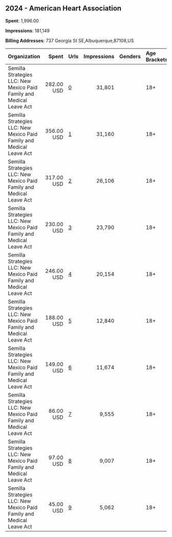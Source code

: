 ## 2024 - American Heart Association 
**Spent**: 1,996.00

**Impressions**: 181,149

**Billing Addresses**: 737 Georgia St SE,Albuquerque,87108,US

|Organization|Spent|Urls|Impressions|Genders|Age Brackets|Country Codes|
|:---|---:|:---|---:|:---|:---|:---|
|Semilla Strategies LLC: New Mexico Paid Family and Medical Leave Act|282.00 USD|[0](https://www.snap.com/political-ads/asset/518e8289d9e78ecd134aca3b7c5cb62ffd5ddaf77717c8ddfb64afd7836dba43?mediaType=mp4)|31,801||18+|united states|
|Semilla Strategies LLC: New Mexico Paid Family and Medical Leave Act|356.00 USD|[1](https://www.snap.com/political-ads/asset/4ab8bea81a824403d717314919a01eac13a0f5258b2246c6dc1af5808e2b40ff?mediaType=mp4)|31,160||18+|united states|
|Semilla Strategies LLC: New Mexico Paid Family and Medical Leave Act|317.00 USD|[2](https://www.snap.com/political-ads/asset/aadef8d03d7b77bdeec5c76567285f06f5166427e9e896ccd381da940f486ab4?mediaType=mp4)|26,106||18+|united states|
|Semilla Strategies LLC: New Mexico Paid Family and Medical Leave Act|230.00 USD|[3](https://www.snap.com/political-ads/asset/800341edd69fb97797a2131c56a1a8bc9ce718b91e3eb673cae1b9060dfd8bd6?mediaType=mp4)|23,790||18+|united states|
|Semilla Strategies LLC: New Mexico Paid Family and Medical Leave Act|246.00 USD|[4](https://www.snap.com/political-ads/asset/7b6e6265532672e514d0c701d2aafed65593e2cf889c751cba3fd77f2ce4d76e?mediaType=mp4)|20,154||18+|united states|
|Semilla Strategies LLC: New Mexico Paid Family and Medical Leave Act|188.00 USD|[5](https://www.snap.com/political-ads/asset/629535d8051b155ccbdccaa2c71070d1de5b16c51757e8ef3712599f56abb416?mediaType=mp4)|12,840||18+|united states|
|Semilla Strategies LLC: New Mexico Paid Family and Medical Leave Act|149.00 USD|[6](https://www.snap.com/political-ads/asset/09a677f6a48bb50b090ce995b590d38c99ba05c775a0544e91427db63cec9a96?mediaType=mp4)|11,674||18+|united states|
|Semilla Strategies LLC: New Mexico Paid Family and Medical Leave Act|86.00 USD|[7](https://www.snap.com/political-ads/asset/197315c574766b06b9fbe3b3c05990cedacffc5d80051e9c5ec2c0a56f8bef47?mediaType=mp4)|9,555||18+|united states|
|Semilla Strategies LLC: New Mexico Paid Family and Medical Leave Act|97.00 USD|[8](https://www.snap.com/political-ads/asset/0c45249a908414c0a3b3cc2a053d21eed60c2ac889c2a0b08966493c57e6f3f5?mediaType=mp4)|9,007||18+|united states|
|Semilla Strategies LLC: New Mexico Paid Family and Medical Leave Act|45.00 USD|[9](https://www.snap.com/political-ads/asset/71707a3bb16453183198ff692075ef551cb3cf4fe7628439cffbbe587b382406?mediaType=mp4)|5,062||18+|united states|
